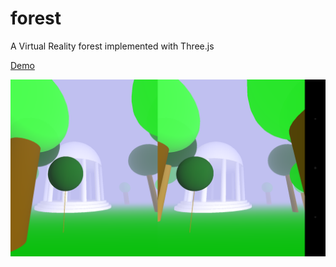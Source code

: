forest
======

A Virtual Reality forest implemented with Three.js

[Demo](http://www.siegmann.nl/vr)

![ScreenShot](/doc/screenshot.png)
